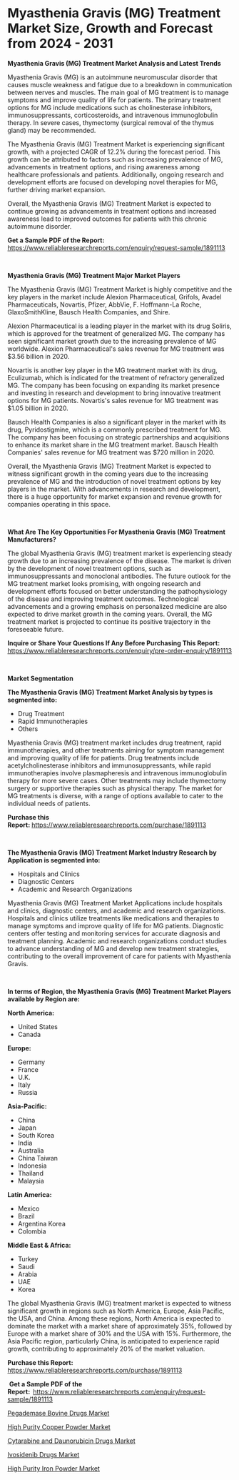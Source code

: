 <p><h1>Myasthenia Gravis (MG) Treatment Market Size, Growth and Forecast from 2024 - 2031</h1></p><p><strong>Myasthenia Gravis (MG) Treatment Market Analysis and Latest Trends</strong></p>
<p><p>Myasthenia Gravis (MG) is an autoimmune neuromuscular disorder that causes muscle weakness and fatigue due to a breakdown in communication between nerves and muscles. The main goal of MG treatment is to manage symptoms and improve quality of life for patients. The primary treatment options for MG include medications such as cholinesterase inhibitors, immunosuppressants, corticosteroids, and intravenous immunoglobulin therapy. In severe cases, thymectomy (surgical removal of the thymus gland) may be recommended.</p><p>The Myasthenia Gravis (MG) Treatment Market is experiencing significant growth, with a projected CAGR of 12.2% during the forecast period. This growth can be attributed to factors such as increasing prevalence of MG, advancements in treatment options, and rising awareness among healthcare professionals and patients. Additionally, ongoing research and development efforts are focused on developing novel therapies for MG, further driving market expansion.</p><p>Overall, the Myasthenia Gravis (MG) Treatment Market is expected to continue growing as advancements in treatment options and increased awareness lead to improved outcomes for patients with this chronic autoimmune disorder.</p></p>
<p><strong>Get a Sample PDF of the Report:&nbsp;</strong> <a href="https://www.reliableresearchreports.com/enquiry/request-sample/1891113">https://www.reliableresearchreports.com/enquiry/request-sample/1891113</a></p>
<p>&nbsp;</p>
<p><strong>Myasthenia Gravis (MG) Treatment Major Market Players</strong></p>
<p><p>The Myasthenia Gravis (MG) Treatment Market is highly competitive and the key players in the market include Alexion Pharmaceutical, Grifols, Avadel Pharmaceuticals, Novartis, Pfizer, AbbVie, F. Hoffmann-La Roche, GlaxoSmithKline, Bausch Health Companies, and Shire.</p><p>Alexion Pharmaceutical is a leading player in the market with its drug Soliris, which is approved for the treatment of generalized MG. The company has seen significant market growth due to the increasing prevalence of MG worldwide. Alexion Pharmaceutical's sales revenue for MG treatment was $3.56 billion in 2020.</p><p>Novartis is another key player in the MG treatment market with its drug, Eculizumab, which is indicated for the treatment of refractory generalized MG. The company has been focusing on expanding its market presence and investing in research and development to bring innovative treatment options for MG patients. Novartis's sales revenue for MG treatment was $1.05 billion in 2020.</p><p>Bausch Health Companies is also a significant player in the market with its drug, Pyridostigmine, which is a commonly prescribed treatment for MG. The company has been focusing on strategic partnerships and acquisitions to enhance its market share in the MG treatment market. Bausch Health Companies' sales revenue for MG treatment was $720 million in 2020.</p><p>Overall, the Myasthenia Gravis (MG) Treatment Market is expected to witness significant growth in the coming years due to the increasing prevalence of MG and the introduction of novel treatment options by key players in the market. With advancements in research and development, there is a huge opportunity for market expansion and revenue growth for companies operating in this space.</p></p>
<p>&nbsp;</p>
<p><strong>What Are The Key Opportunities For Myasthenia Gravis (MG) Treatment Manufacturers?</strong></p>
<p><p>The global Myasthenia Gravis (MG) treatment market is experiencing steady growth due to an increasing prevalence of the disease. The market is driven by the development of novel treatment options, such as immunosuppressants and monoclonal antibodies. The future outlook for the MG treatment market looks promising, with ongoing research and development efforts focused on better understanding the pathophysiology of the disease and improving treatment outcomes. Technological advancements and a growing emphasis on personalized medicine are also expected to drive market growth in the coming years. Overall, the MG treatment market is projected to continue its positive trajectory in the foreseeable future.</p></p>
<p><strong>Inquire or Share Your Questions If Any Before Purchasing This Report:</strong> <a href="https://www.reliableresearchreports.com/enquiry/pre-order-enquiry/1891113">https://www.reliableresearchreports.com/enquiry/pre-order-enquiry/1891113</a></p>
<p>&nbsp;</p>
<p><strong>Market Segmentation</strong></p>
<p><strong>The Myasthenia Gravis (MG) Treatment Market Analysis by types is segmented into:</strong></p>
<p><ul><li>Drug Treatment</li><li>Rapid Immunotherapies</li><li>Others</li></ul></p>
<p><p>Myasthenia Gravis (MG) treatment market includes drug treatment, rapid immunotherapies, and other treatments aiming for symptom management and improving quality of life for patients. Drug treatments include acetylcholinesterase inhibitors and immunosuppressants, while rapid immunotherapies involve plasmapheresis and intravenous immunoglobulin therapy for more severe cases. Other treatments may include thymectomy surgery or supportive therapies such as physical therapy. The market for MG treatments is diverse, with a range of options available to cater to the individual needs of patients.</p></p>
<p><strong>Purchase this Report:&nbsp;</strong><a href="https://www.reliableresearchreports.com/purchase/1891113">https://www.reliableresearchreports.com/purchase/1891113</a></p>
<p>&nbsp;</p>
<p><strong>The Myasthenia Gravis (MG) Treatment Market Industry Research by Application is segmented into:</strong></p>
<p><ul><li>Hospitals and Clinics</li><li>Diagnostic Centers</li><li>Academic and Research Organizations</li></ul></p>
<p><p>Myasthenia Gravis (MG) Treatment Market Applications include hospitals and clinics, diagnostic centers, and academic and research organizations. Hospitals and clinics utilize treatments like medications and therapies to manage symptoms and improve quality of life for MG patients. Diagnostic centers offer testing and monitoring services for accurate diagnosis and treatment planning. Academic and research organizations conduct studies to advance understanding of MG and develop new treatment strategies, contributing to the overall improvement of care for patients with Myasthenia Gravis.</p></p>
<p>&nbsp;</p>
<p><strong>In terms of Region, the Myasthenia Gravis (MG) Treatment Market Players available by Region are:</strong></p>
<p>
    <p> <strong> North America: </strong>
        <ul>
            <li>United States</li>
            <li>Canada</li>
        </ul>
        </p> 
    <p> <strong> Europe: </strong>
        <ul>
            <li>Germany</li>
            <li>France</li>
            <li>U.K.</li>
            <li>Italy</li>
            <li>Russia</li>
        </ul>
        </p> 
    <p> <strong> Asia-Pacific: </strong>
        <ul>
            <li>China</li>
            <li>Japan</li>
            <li>South Korea</li>
            <li>India</li>
            <li>Australia</li>
            <li>China Taiwan</li>
            <li>Indonesia</li>
            <li>Thailand</li>
            <li>Malaysia</li>
        </ul>
        </p> 
    <p> <strong> Latin America: </strong>
        <ul>
            <li>Mexico</li>
            <li>Brazil</li>
            <li>Argentina Korea</li>
            <li>Colombia</li>
        </ul>
        </p> 
    <p> <strong> Middle East & Africa: </strong>
        <ul>
            <li>Turkey</li>
            <li>Saudi</li>
            <li>Arabia</li>
            <li>UAE</li>
            <li>Korea</li>
        </ul>
    </p>
    </p>
<p><p>The global Myasthenia Gravis (MG) treatment market is expected to witness significant growth in regions such as North America, Europe, Asia Pacific, the USA, and China. Among these regions, North America is expected to dominate the market with a market share of approximately 35%, followed by Europe with a market share of 30% and the USA with 15%. Furthermore, the Asia Pacific region, particularly China, is anticipated to experience rapid growth, contributing to approximately 20% of the market valuation.</p></p>
<p><strong>Purchase this Report: </strong><a href="https://www.reliableresearchreports.com/purchase/1891113">https://www.reliableresearchreports.com/purchase/1891113</a></p>
<p>&nbsp;<strong>Get a Sample PDF of the Report:&nbsp;&nbsp;</strong><a href="https://www.reliableresearchreports.com/enquiry/request-sample/1891113">https://www.reliableresearchreports.com/enquiry/request-sample/1891113</a></p>
<p><strong></strong></p>
<p><p><a href="https://metal-farmhouse-e95.notion.site/Pegademase-Bovine-Drugs-Market-Centers-on-Aspects-such-as-Market-Growth-Market-Share-Market-Opport-1cc341d462f746949d2007a030abcc22">Pegademase Bovine Drugs Market</a></p><p><a href="https://view.publitas.com/reportprime-1/high-purity-copper-powder-market-research-report-provides-thorough-industry-overview-which-offers-an-in-depth-analysis-of-product-trends-and-new-market-divisions/">High Purity Copper Powder Market</a></p><p><a href="https://extreme-scabiosa-c81.notion.site/Cytarabine-and-Daunorubicin-Drugs-Market-Insights-Market-Players-and-Forecast-Till-2031-0d356f52b1ec4ce78225dc43da52ac35">Cytarabine and Daunorubicin Drugs Market</a></p><p><a href="https://summer-dogwood-3e9.notion.site/Ivosidenib-Drugs-Market-A-Comprehensive-Report-of-its-Market-Share-Growth-Trends-2024-2031-236827f9f8344e22afd945e140ac4c6e">Ivosidenib Drugs Market</a></p><p><a href="https://view.publitas.com/reportprime-1/high-purity-iron-powder-market-research-report-provides-critical-insights-that-can-help-shape-business-development-and-investment-strategies/">High Purity Iron Powder Market</a></p></p>